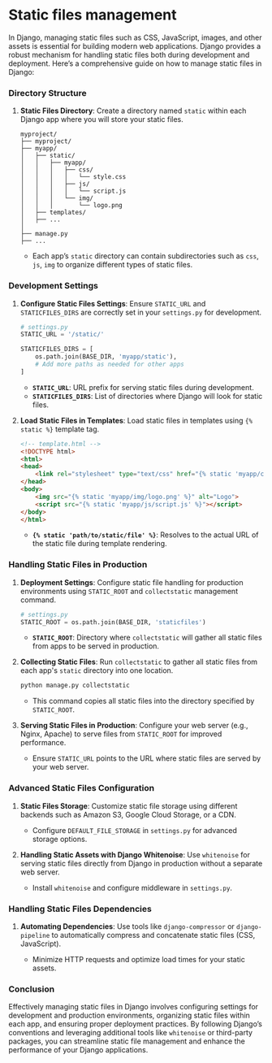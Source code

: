 # Static files management

In Django, managing static files such as CSS, JavaScript, images, and other assets is essential for building modern web applications. Django provides a robust mechanism for handling static files both during development and deployment. Here’s a comprehensive guide on how to manage static files in Django:

### Directory Structure

1. **Static Files Directory**: Create a directory named `static` within each Django app where you will store your static files.

   ```
   myproject/
   ├── myproject/
   ├── myapp/
   │   ├── static/
   │   │   ├── myapp/
   │   │   │   ├── css/
   │   │   │   │   └── style.css
   │   │   │   ├── js/
   │   │   │   │   └── script.js
   │   │   │   └── img/
   │   │   │       └── logo.png
   │   ├── templates/
   │   ├── ...
   │
   ├── manage.py
   ├── ...
   ```

   - Each app’s `static` directory can contain subdirectories such as `css`, `js`, `img` to organize different types of static files.

### Development Settings

1. **Configure Static Files Settings**: Ensure `STATIC_URL` and `STATICFILES_DIRS` are correctly set in your `settings.py` for development.

   ```python
   # settings.py
   STATIC_URL = '/static/'

   STATICFILES_DIRS = [
       os.path.join(BASE_DIR, 'myapp/static'),
       # Add more paths as needed for other apps
   ]
   ```

   - **`STATIC_URL`**: URL prefix for serving static files during development.
   - **`STATICFILES_DIRS`**: List of directories where Django will look for static files.

2. **Load Static Files in Templates**: Load static files in templates using `{% static %}` template tag.

   ```html
   <!-- template.html -->
   <!DOCTYPE html>
   <html>
   <head>
       <link rel="stylesheet" type="text/css" href="{% static 'myapp/css/style.css' %}">
   </head>
   <body>
       <img src="{% static 'myapp/img/logo.png' %}" alt="Logo">
       <script src="{% static 'myapp/js/script.js' %}"></script>
   </body>
   </html>
   ```

   - **`{% static 'path/to/static/file' %}`**: Resolves to the actual URL of the static file during template rendering.

### Handling Static Files in Production

1. **Deployment Settings**: Configure static file handling for production environments using `STATIC_ROOT` and `collectstatic` management command.

   ```python
   # settings.py
   STATIC_ROOT = os.path.join(BASE_DIR, 'staticfiles')
   ```

   - **`STATIC_ROOT`**: Directory where `collectstatic` will gather all static files from apps to be served in production.

2. **Collecting Static Files**: Run `collectstatic` to gather all static files from each app's `static` directory into one location.

   ```bash
   python manage.py collectstatic
   ```

   - This command copies all static files into the directory specified by `STATIC_ROOT`.

3. **Serving Static Files in Production**: Configure your web server (e.g., Nginx, Apache) to serve files from `STATIC_ROOT` for improved performance.

   - Ensure `STATIC_URL` points to the URL where static files are served by your web server.

### Advanced Static Files Configuration

1. **Static Files Storage**: Customize static file storage using different backends such as Amazon S3, Google Cloud Storage, or a CDN.

   - Configure `DEFAULT_FILE_STORAGE` in `settings.py` for advanced storage options.

2. **Handling Static Assets with Django Whitenoise**: Use `whitenoise` for serving static files directly from Django in production without a separate web server.

   - Install `whitenoise` and configure middleware in `settings.py`.

### Handling Static Files Dependencies

1. **Automating Dependencies**: Use tools like `django-compressor` or `django-pipeline` to automatically compress and concatenate static files (CSS, JavaScript).

   - Minimize HTTP requests and optimize load times for your static assets.

### Conclusion

Effectively managing static files in Django involves configuring settings for development and production environments, organizing static files within each app, and ensuring proper deployment practices. By following Django’s conventions and leveraging additional tools like `whitenoise` or third-party packages, you can streamline static file management and enhance the performance of your Django applications.